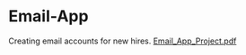# Email-App
Creating email accounts for new hires.
[Email_App_Project.pdf](https://github.com/emadkhan896/Email-App/files/15273427/Email_App_Project.pdf)
